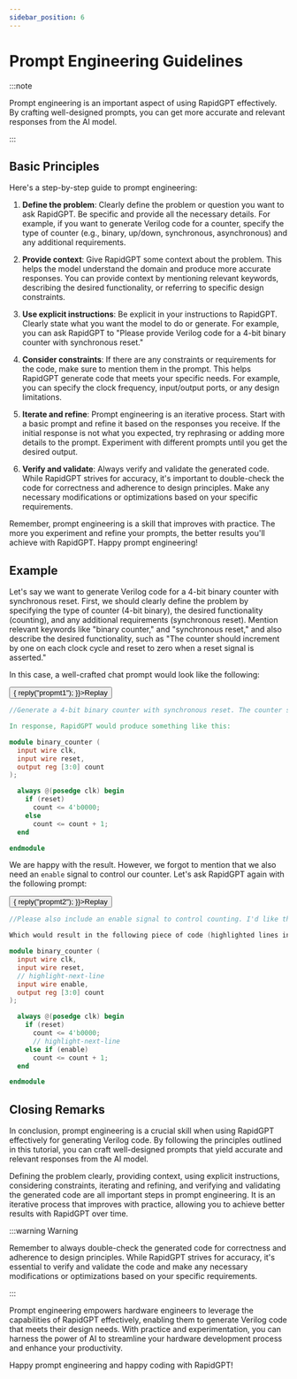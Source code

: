 ```yaml
---
sidebar_position: 6
---
```


# Prompt Engineering Guidelines

:::note

Prompt engineering is an important aspect of using RapidGPT effectively. By crafting well-designed prompts, you can get more accurate and relevant responses from the AI model.

:::

## Basic Principles

Here's a step-by-step guide to prompt engineering:

1. **Define the problem**: Clearly define the problem or question you want to ask RapidGPT. Be specific and provide all the necessary details. For example, if you want to generate Verilog code for a counter, specify the type of counter (e.g., binary, up/down, synchronous, asynchronous) and any additional requirements.

2. **Provide context**: Give RapidGPT some context about the problem. This helps the model understand the domain and produce more accurate responses. You can provide context by mentioning relevant keywords, describing the desired functionality, or referring to specific design constraints.

3. **Use explicit instructions**: Be explicit in your instructions to RapidGPT. Clearly state what you want the model to do or generate. For example, you can ask RapidGPT to "Please provide Verilog code for a 4-bit binary counter with synchronous reset."

4. **Consider constraints**: If there are any constraints or requirements for the code, make sure to mention them in the prompt. This helps RapidGPT generate code that meets your specific needs. For example, you can specify the clock frequency, input/output ports, or any design limitations.

5. **Iterate and refine**: Prompt engineering is an iterative process. Start with a basic prompt and refine it based on the responses you receive. If the initial response is not what you expected, try rephrasing or adding more details to the prompt. Experiment with different prompts until you get the desired output.

6. **Verify and validate**: Always verify and validate the generated code. While RapidGPT strives for accuracy, it's important to double-check the code for correctness and adherence to design principles. Make any necessary modifications or optimizations based on your specific requirements.

Remember, prompt engineering is a skill that improves with practice. The more you experiment and refine your prompts, the better results you'll achieve with RapidGPT. Happy prompt engineering!

## Example

Let's say we want to generate Verilog code for a 4-bit binary counter with synchronous reset. First, we should clearly define the problem by specifying the type of counter (4-bit binary), the desired functionality (counting), and any additional requirements (synchronous reset). Mention relevant keywords like "binary counter," and "synchronous reset," and also describe the desired functionality, such as "The counter should increment by one on each clock cycle and reset to zero when a reset signal is asserted."

In this case, a well-crafted chat prompt would look like the following:

<div className="e-holder">
    <button type="button" className="btn-rep rewrite" onClick={() => {     
        reply("propmt1");        
        }}>Replay</button>
<div id="propmt1">

```verilog showLineNumbers
//Generate a 4-bit binary counter with synchronous reset. The counter should increment by one on each clock cycle and reset to zero when a reset signal is asserted. The Verilog code should be synthesizable and meet the following constraints: (1) Input: reset (active high), (2) Output: count (4-bit).

In response, RapidGPT would produce something like this:

module binary_counter (
  input wire clk,
  input wire reset,
  output reg [3:0] count
);

  always @(posedge clk) begin
    if (reset)
      count <= 4'b0000;
    else
      count <= count + 1;
  end

endmodule
```

</div>
</div>

We are happy with the result. However, we forgot to mention that we also need an `enable` signal to control our counter. Let's ask RapidGPT again with the following prompt:

<div className="e-holder">
    <button type="button" className="btn-rep rewrite" onClick={() => {     
        reply("propmt2");        
        }}>Replay</button>
<div id="propmt2">

```verilog showLineNumbers
//Please also include an enable signal to control counting. I'd like the enable signal to be active high.

Which would result in the following piece of code (highlighted lines indicate RapidGPT's amendments):

module binary_counter (
  input wire clk,
  input wire reset,
  // highlight-next-line
  input wire enable,
  output reg [3:0] count
);

  always @(posedge clk) begin
    if (reset)
      count <= 4'b0000;
      // highlight-next-line
    else if (enable)
      count <= count + 1;
  end

endmodule
```

</div>
</div>

## Closing Remarks

In conclusion, prompt engineering is a crucial skill when using RapidGPT effectively for generating Verilog code. By following the principles outlined in this tutorial, you can craft well-designed prompts that yield accurate and relevant responses from the AI model.

Defining the problem clearly, providing context, using explicit instructions, considering constraints, iterating and refining, and verifying and validating the generated code are all important steps in prompt engineering. It is an iterative process that improves with practice, allowing you to achieve better results with RapidGPT over time.

:::warning Warning

Remember to always double-check the generated code for correctness and adherence to design principles. While RapidGPT strives for accuracy, it's essential to verify and validate the code and make any necessary modifications or optimizations based on your specific requirements.

:::

Prompt engineering empowers hardware engineers to leverage the capabilities of RapidGPT effectively, enabling them to generate Verilog code that meets their design needs. With practice and experimentation, you can harness the power of AI to streamline your hardware development process and enhance your productivity.

Happy prompt engineering and happy coding with RapidGPT!
